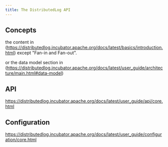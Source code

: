 ```yaml
---
title: The DistributedLog API
---
```


## Concepts

the content in (https://distributedlog.incubator.apache.org/docs/latest/basics/introduction.html) except "Fan-in and Fan-out".

or the data model section in (https://distributedlog.incubator.apache.org/docs/latest/user_guide/architecture/main.html#data-model)

## API

https://distributedlog.incubator.apache.org/docs/latest/user_guide/api/core.html


## Configuration

https://distributedlog.incubator.apache.org/docs/latest/user_guide/configuration/core.html


